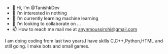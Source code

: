 - 👋 Hi, I’m @TanishkDev 
- 👀 I’m interested in nothing
- 🌱 I’m currently learning machine learning
- 💞️ I’m looking to collaborate on ...
- 📫 How to reach me mail me at anynmoussirohi@gmail.com

I am doing coding from last two years.I have skills C,C++,Python,HTML and still going.
I make bots and small games.
<!---
TanishkDev/TanishkDev is a ✨ special ✨ repository because its `README.md` (this file) appears on your GitHub profile.
You can click the Preview link to take a look at your changes.
--->
